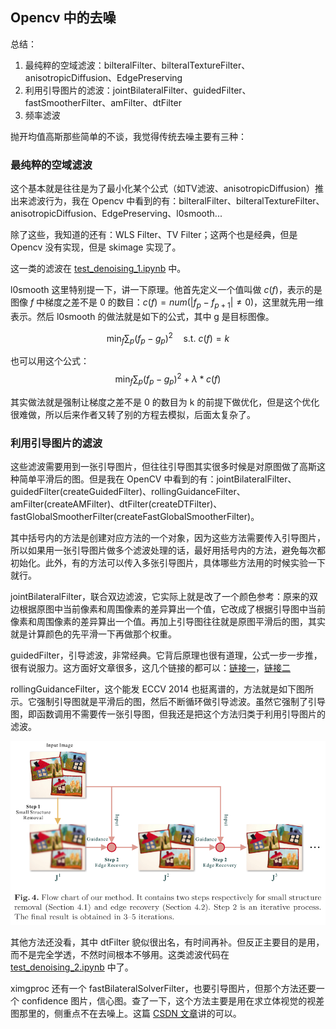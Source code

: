## Opencv 中的去噪

总结：

1. 最纯粹的空域滤波：bilteralFilter、bilteralTextureFilter、anisotropicDiffusion、EdgePreserving
2. 利用引导图片的滤波：jointBilateralFilter、guidedFilter、fastSmootherFilter、amFilter、dtFilter
3. 频率滤波

抛开均值高斯那些简单的不谈，我觉得传统去噪主要有三种：

### 最纯粹的空域滤波

这个基本就是往往是为了最小化某个公式（如TV滤波、anisotropicDiffusion）推出来滤波行为，我在 Opencv 中看到的有：bilteralFilter、bilteralTextureFilter、anisotropicDiffusion、EdgePreserving、l0smooth...

除了这些，我知道的还有：WLS Filter、TV Filter；这两个也是经典，但是 Opencv 没有实现，但是 skimage 实现了。

这一类的滤波在 [test_denoising_1.ipynb](../code/test_denoising_1.ipynb) 中。

l0smooth 这里特别提一下，讲一下原理。他首先定义一个值叫做 $c(f)$，表示的是图像 $f$ 中梯度之差不是 0 的数目：$c(f) = num(|f_p - f_{p+1}| \neq 0 )$，这里就先用一维表示。然后 l0smooth 的做法就是如下的公式，其中 g 是目标图像。

$$
\min_{f} \sum_{p} (f_p - g_p)^2 \quad \text{s.t. } c(f) = k
$$

也可以用这个公式：
$$
\min_{f} \sum_{p} (f_p - g_p)^2 + \lambda * c(f)
$$

其实做法就是强制让梯度之差不是 0 的数目为 k 的前提下做优化，但是这个优化很难做，所以后来作者又转了别的方程去模拟，后面太复杂了。

### 利用引导图片的滤波

这些滤波需要用到一张引导图片，但往往引导图其实很多时候是对原图做了高斯这种简单平滑后的图。但是我在 OpenCV 中看到的有：jointBilateralFilter、guidedFilter(createGuidedFilter)、rollingGuidanceFilter、amFilter(createAMFilter)、dtFilter(createDTFilter)、fastGlobalSmootherFilter(createFastGlobalSmootherFilter)。

其中括号内的方法是创建对应方法的一个对象，因为这些方法需要传入引导图片，所以如果用一张引导图片做多个滤波处理的话，最好用括号内的方法，避免每次都初始化。此外，有的方法可以传入多张引导图片，具体哪些方法用的时候实验一下就行。

jointBilateralFilter，联合双边滤波，它实际上就是改了一个颜色参考：原来的双边根据原图中当前像素和周围像素的差异算出一个值，它改成了根据引导图中当前像素和周围像素的差异算出一个值。再加上引导图往往就是原图平滑后的图，其实就是计算颜色的先平滑一下再做那个权重。

guidedFilter，引导滤波，非常经典。它背后原理也很有道理，公式一步一步推，很有说服力。这方面好文章很多，这几个链接的都可以：[链接一](https://zhuanlan.zhihu.com/p/438206777)，[链接二](https://zhuanlan.zhihu.com/p/161666126)

rollingGuidanceFilter，这个能发 ECCV 2014 也挺离谱的，方法就是如下图所示。它强制引导图就是平滑后的图，然后不断循环做引导滤波。虽然它强制了引导图，即函数调用不需要传一张引导图，但我还是把这个方法归类于利用引导图片的滤波。

![1727505581685](image/8.1/1727505581685.png)

其他方法还没看，其中 dtFilter 貌似很出名，有时间再补。但反正主要目的是用，而不是完全学透，不然时间根本不够用。这类滤波代码在 [test_denoising_2.ipynb](../code/test_denoising_2.ipynb) 中了。

ximgproc 还有一个 fastBilateralSolverFilter，也要引导图片，但那个方法还要一个 confidence 图片，信心图。查了一下，这个方法主要是用在求立体视觉的视差图那里的，侧重点不在去噪上。这篇 [CSDN 文章](https://blog.csdn.net/DCCSDNDC/article/details/136906579)讲的可以。